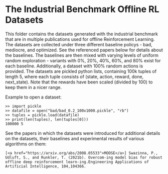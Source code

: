 # The Industrial Benchmark Offline RL Datasets

This folder contains the datasets generated with the industrial benchmark that are in multiple publications used for offline Reinforcement Learning. The datasets are collected under three different baseline policys - bad, mediocre, and optimized. See the referenced papers below for details about the baselines. The baselines are then mixed with varying levels of uniform random exploration - variants with 0%, 20%, 40%, 60%, and 80% exist for each baseline. Additionally, a dataset with 100% random actions is provided.
The datasets are pickled python lists, containing 100k tuples of length 5, where each tuple consists of (state, action, reward, done, next_state). Note that the rewards have been scaled (divided by 100) to keep them in a nicer range.

Example to open a dataset:

    >> import pickle
    >> datafile = open("bad/bad_0.2_100x1000.pickle", "rb")
    >> tuples = pickle.load(datafile)
    >> print(len(tuples), len(tuples[0]))
    100000 5

See the papers in which the datasets were introduced for additional details on the datasets, their baselines and experimental results of various algorithms on them:

    [<a href="https://arxiv.org/abs/2008.05533">MOOSE</a>] Swazinna, P., Udluft, S., and Runkler, T. (2021b). Overcom-ing model bias for robust offline deep reinforcement learn-ing.Engineering Applications of Artificial Intelligence, 104,104366.
